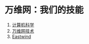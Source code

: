 # 万维网：我们的技能

1. [计算机科学](./computer-science/README.md)
2. [万维网技术](./web-technology/README.md)
3. [Eastwind](./eastwind/README.md)
